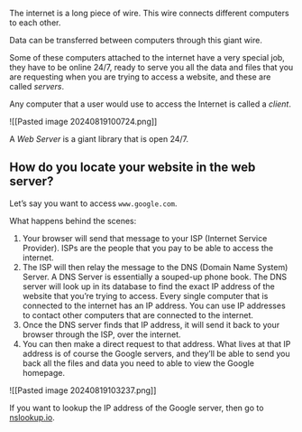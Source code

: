 The internet is a long piece of wire. This wire connects different computers to each other. 

Data can be transferred between computers through this giant wire.

Some of these computers attached to the internet have a very special job, they have to be online 24/7, ready to serve you all the data and files that you are requesting when you are trying to access a website, and these are called *servers*.

Any computer that a user would use to access the Internet is called a *client*.

![[Pasted image 20240819100724.png]]

A *Web Server* is a giant library that is open 24/7.

## How  do you locate your website in the web server?

Let’s say you want to access `www.google.com`.

What happens behind the scenes:
1. Your browser will send that message to your ISP (Internet Service Provider). ISPs are the people that you pay to be able to access the internet.
2. The ISP will then relay the message to the DNS (Domain Name System) Server. A DNS Server is essentially a souped-up phone book. The DNS server will look up in its database to find the exact IP address of the website that you’re trying to access. Every single computer that is connected to the internet has an IP address. You can use IP addresses to contact other computers that are connected to the internet.
3. Once the DNS server finds that IP address, it will send it back to your browser through the ISP, over the internet.
4. You can then make a direct request to that address. What lives at that IP address is of course the Google servers, and they’ll be able to send you back all the files and data you need to able to view the Google homepage.

![[Pasted image 20240819103237.png]]

If you want to lookup the IP address of the Google server, then go to [nslookup.io](https://www.nslookup.io/).